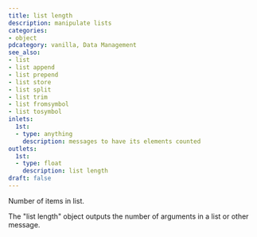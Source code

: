 ```yaml
---
title: list length
description: manipulate lists
categories:
- object
pdcategory: vanilla, Data Management
see_also:
- list
- list append
- list prepend
- list store
- list split
- list trim
- list fromsymbol
- list tosymbol
inlets:
  1st:
  - type: anything
    description: messages to have its elements counted
outlets:
  1st:
  - type: float
    description: list length
draft: false
---
```

Number of items in list.

The "list length" object outputs the number of arguments in a list or other message.
